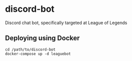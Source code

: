 # discord-bot
Discord chat bot, specifically targeted at League of Legends

## Deploying using Docker

```
cd /path/to/discord-bot
docker-compose up -d leaguebot
```
